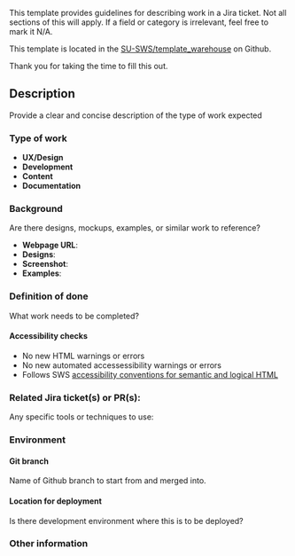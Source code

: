 This template provides guidelines for describing work in a Jira ticket. Not all sections of this will apply. If a field or category is irrelevant, feel free to mark it N/A.

This template is located in the [SU-SWS/template_warehouse](https://github.com/SU-SWS/template_warehouse) on Github.

Thank you for taking the time to fill this out.

## Description

Provide a clear and concise description of the type of work expected

### Type of work

* **UX/Design**
* **Development**
* **Content**
* **Documentation**

### Background

Are there designs, mockups, examples, or similar work to reference?

* **Webpage URL**:
* **Designs**:
* **Screenshot**:
* **Examples**:

### Definition of done

What work needs to be completed?

#### Accessibility checks
* No new HTML warnings or errors
* No new automated accessessibility warnings or errors
* Follows SWS [accessibility conventions for semantic and logical HTML](https://sws-devguide.stanford.edu/front-end/accessibility-conventions)


### Related Jira ticket(s) or PR(s):

Any specific tools or techniques to use:

### Environment

#### Git branch

Name of Github branch to start from and merged into.

#### Location for deployment

Is there development environment where this is to be deployed?

### Other information
